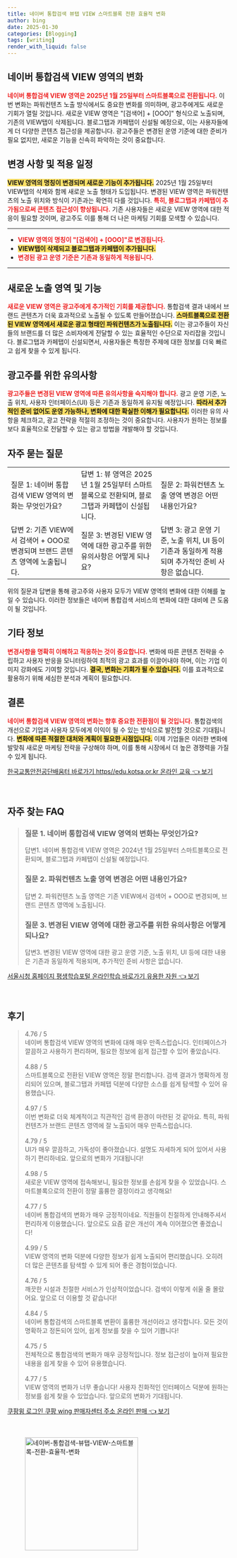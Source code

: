```yaml
---
title: 네이버 통합검색 뷰탭 VIEW 스마트블록 전환 효율적 변화
author: bing
date: 2025-01-30
categories: [Blogging]
tags: [writing]
render_with_liquid: false
---
```



<h2 id='네이버_통합검색_VIEW_영역의_변화'>네이버 통합검색 VIEW 영역의 변화</h2>

<p><b><span style="color: #ee2323;">네이버 통합검색 VIEW 영역은 2025년 1월 25일부터 스마트블록으로 전환됩니다.</span></b> 이번 변화는 파워컨텐츠 노출 방식에서도 중요한 변화를 의미하며, 광고주에게도 새로운 기회가 열릴 것입니다. 새로운 VIEW 영역은 "[검색어] + [OOO]" 형식으로 노출되며, 기존의 VIEW탭이 삭제됩니다. 블로그탭과 카페탭이 신설될 예정으로, 이는 사용자들에게 더 다양한 콘텐츠 접근성을 제공합니다. 광고주들은 변경된 운영 기준에 대한 준비가 필요 없지만, 새로운 기능을 신속히 파악하는 것이 중요합니다.</p>

<h2 id='변경_사항_및_적용_일정'>변경 사항 및 적용 일정</h2>

<p><b><span style="background-color: #ffe066;">VIEW 영역의 명칭이 변경되며 새로운 기능이 추가됩니다.</span></b> 2025년 1월 25일부터 VIEW탭의 삭제와 함께 새로운 노출 형태가 도입됩니다. 변경된 VIEW 영역은 파워컨텐츠의 노출 위치와 방식이 기존과는 확연히 다를 것입니다. <b><span style="color: #ee2323;">특히, 블로그탭과 카페탭이 추가됨으로써 콘텐츠 접근성이 향상됩니다.</span></b> 기존 사용자들은 새로운 VIEW 영역에 대한 적응이 필요할 것이며, 광고주도 이를 통해 더 나은 마케팅 기회를 모색할 수 있습니다.</p>

<hr />

<ul>
    <li><b><span style="color: #ee2323;">VIEW 영역의 명칭이 "[검색어] + [OOO]"로 변경됩니다.</span></b></li>
    <li><b><span style="background-color: #ffe066;">VIEW탭이 삭제되고 블로그탭과 카페탭이 추가됩니다.</span></b></li>
    <li><b><span style="color: #ee2323;">변경된 광고 운영 기준은 기존과 동일하게 적용됩니다.</span></b></li>
</ul>

<hr />

<h2 id='새로운_노출_영역_및_기능'>새로운 노출 영역 및 기능</h2>

<p><b><span style="color: #ee2323;">새로운 VIEW 영역은 광고주에게 추가적인 기회를 제공합니다.</span></b> 통합검색 결과 내에서 브랜드 콘텐츠가 더욱 효과적으로 노출될 수 있도록 만들어졌습니다. <b><span style="background-color: #ffe066;">스마트블록으로 전환된 VIEW 영역에서 새로운 광고 형태인 파워컨텐츠가 노출됩니다.</span></b> 이는 광고주들이 자신들의 브랜드를 더 많은 소비자에게 전달할 수 있는 효율적인 수단으로 자리잡을 것입니다. 블로그탭과 카페탭이 신설되면서, 사용자들은 특정한 주제에 대한 정보를 더욱 빠르고 쉽게 찾을 수 있게 됩니다.</p>

<h2 id='광고주를_위한_유의사항'>광고주를 위한 유의사항</h2>

<p><b><span style="color: #ee2323;">광고주들은 변경된 VIEW 영역에 따른 유의사항을 숙지해야 합니다.</span></b> 광고 운영 기준, 노출 위치, 사용자 인터페이스(UI) 등은 기존과 동일하게 유지될 예정입니다. <b><span style="background-color: #ffe066;">따라서 추가적인 준비 없어도 운영 가능하나, 변화에 대한 확실한 이해가 필요합니다.</span></b> 이러한 유의 사항을 체크하고, 광고 전략을 적절히 조정하는 것이 중요합니다. 사용자가 원하는 정보를 보다 효율적으로 전달할 수 있는 광고 방법을 개발해야 할 것입니다.</p>

<h2 id='자주_묻는_질문'>자주 묻는 질문</h2>

<table>
    <tr>
        <td>질문 1: 네이버 통합검색 VIEW 영역의 변화는 무엇인가요?</td>
        <td>답변 1: 뷰 영역은 2025년 1월 25일부터 스마트블록으로 전환되며, 블로그탭과 카페탭이 신설됩니다.</td>
        <td>질문 2: 파워컨텐츠 노출 영역 변경은 어떤 내용인가요?</td>
    </tr>
    <tr>
        <td>답변 2: 기존 VIEW에서 검색어 + OOO로 변경되며 브랜드 콘텐츠 영역에 노출됩니다.</td>
        <td>질문 3: 변경된 VIEW 영역에 대한 광고주를 위한 유의사항은 어떻게 되나요?</td>
        <td>답변 3: 광고 운영 기준, 노출 위치, UI 등이 기존과 동일하게 적용되며 추가적인 준비 사항은 없습니다.</td>
    </tr>
</table>

<p>위의 질문과 답변을 통해 광고주와 사용자 모두가 VIEW 영역의 변화에 대한 이해를 높일 수 있습니다. 이러한 정보들은 네이버 통합검색 서비스의 변화에 대한 대비에 큰 도움이 될 것입니다.</p>

<h2 id='기타_정보'>기타 정보</h2>

<p><b><span style="color: #ee2323;">변경사항을 명확히 이해하고 적응하는 것이 중요합니다.</span></b> 변화에 따른 콘텐츠 전략을 수립하고 사용자 반응을 모니터링하여 최적의 광고 효과를 이끌어내야 하며, 이는 기업 이미지 강화에도 기여할 것입니다. <b><span style="background-color: #ffe066;">결국, 변화는 기회가 될 수 있습니다.</span></b> 이를 효과적으로 활용하기 위해 세심한 분석과 계획이 필요합니다.</p>

<h2 id='결론'>결론</h2>

<p><b><span style="color: #ee2323;">네이버 통합검색 VIEW 영역의 변화는 향후 중요한 전환점이 될 것입니다.</span></b> 통합검색의 개선으로 기업과 사용자 모두에게 이익이 될 수 있는 방식으로 발전할 것으로 기대됩니다. <b><span style="background-color: #ffe066;">변화에 따른 적절한 대처와 계획이 필요한 시점입니다.</span></b> 이제 기업들은 이러한 변화에 발맞춰 새로운 마케팅 전략을 구상해야 하며, 이를 통해 시장에서 더 높은 경쟁력을 가질 수 있게 됩니다.</p>


<p><a class="click-button" title="한국교통안전공단배움터 바로가기 https//edu.kotsa.or.kr 온라인 교육" href="https://yellowplanner.github.io/posts/%ED%95%9C%EA%B5%AD%EA%B5%90%ED%86%B5%EC%95%88%EC%A0%84%EA%B3%B5%EB%8B%A8%EB%B0%B0%EC%9B%80%ED%84%B0-%EB%B0%94%EB%A1%9C%EA%B0%80%EA%B8%B0-httpsedu.kotsa.or.kr-%EC%98%A8%EB%9D%BC%EC%9D%B8-%EA%B5%90%EC%9C%A1/" rel="dofollow">한국교통안전공단배움터 바로가기 https//edu.kotsa.or.kr 온라인 교육 👈 보기</a></p><br>
<h2 id='자주_찾는_FAQ'>자주 찾는 FAQ</h2>
<div itemscope="" itemtype="https://schema.org/FAQPage"> 
<blockquote> 
<div itemscope="" itemprop="mainEntity" itemtype="https://schema.org/Question"> 
<h3 itemprop="name">질문 1. 네이버 통합검색 VIEW 영역의 변화는 무엇인가요?</h3> 
<div itemscope="" itemprop="acceptedAnswer" itemtype="https://schema.org/Answer"> 
<span itemprop="text"> 
<p>답변1. 네이버 통합검색 VIEW 영역은 2024년 1월 25일부터 스마트블록으로 전환되며, 블로그탭과 카페탭이 신설될 예정입니다.</p> 
</span> 
</div> 
</div> 

<div itemscope="" itemprop="mainEntity" itemtype="https://schema.org/Question"> 
<h3 itemprop="name">질문 2. 파워컨텐츠 노출 영역 변경은 어떤 내용인가요?</h3> 
<div itemscope="" itemprop="acceptedAnswer" itemtype="https://schema.org/Answer"> 
<span itemprop="text"> 
<p>답변 2. 파워컨텐츠 노출 영역은 기존 VIEW에서 검색어 + OOO로 변경되며, 브랜드 콘텐츠 영역에 노출됩니다.</p> 
</span> 
</div> 
</div> 

<div itemscope="" itemprop="mainEntity" itemtype="https://schema.org/Question"> 
<h3 itemprop="name">질문 3. 변경된 VIEW 영역에 대한 광고주를 위한 유의사항은 어떻게 되나요?</h3> 
<div itemscope="" itemprop="acceptedAnswer" itemtype="https://schema.org/Answer"> 
<span itemprop="text"> 
<p>답변3. 변경된 VIEW 영역에 대한 광고 운영 기준, 노출 위치, UI 등에 대한 내용은 기존과 동일하게 적용되며, 추가적인 준비 사항은 없습니다.</p> 
</span> 
</div> 
</div> 
</blockquote> 
</div>
<p><a class="click-button" title="서울시청 홈페이지 평생학습포털 온라인학습 바로가기 유용한 자원" href="https://yellowplanner.github.io/posts/%EC%84%9C%EC%9A%B8%EC%8B%9C%EC%B2%AD-%ED%99%88%ED%8E%98%EC%9D%B4%EC%A7%80-%ED%8F%89%EC%83%9D%ED%95%99%EC%8A%B5%ED%8F%AC%ED%84%B8-%EC%98%A8%EB%9D%BC%EC%9D%B8%ED%95%99%EC%8A%B5-%EB%B0%94%EB%A1%9C%EA%B0%80%EA%B8%B0-%EC%9C%A0%EC%9A%A9%ED%95%9C-%EC%9E%90%EC%9B%90/" rel="dofollow">서울시청 홈페이지 평생학습포털 온라인학습 바로가기 유용한 자원 👈 보기</a></p><br>
<h2 id='후기'>후기</h2>
<div itemscope itemtype="https://schema.org/Product">
  <blockquote>
  <div itemprop="review" itemscope itemtype="https://schema.org/Review">
      <div itemprop="reviewRating" itemscope itemtype="https://schema.org/Rating"> <span itemprop="ratingValue">4.76</span> / <span itemprop="bestRating">5</span> </div>
      <span itemprop="reviewBody">네이버 통합검색 VIEW 영역의 변화에 대해 매우 만족스럽습니다. 인터페이스가 깔끔하고 사용하기 편리하며, 필요한 정보에 쉽게 접근할 수 있어 좋았습니다.</span>
  </div>
  <br>
  <div itemprop="review" itemscope itemtype="https://schema.org/Review">
      <div itemprop="reviewRating" itemscope itemtype="https://schema.org/Rating"> <span itemprop="ratingValue">4.88</span> / <span itemprop="bestRating">5</span> </div>
      <span itemprop="reviewBody">스마트블록으로 전환된 VIEW 영역은 정말 편리합니다. 검색 결과가 명확하게 정리되어 있으며, 블로그탭과 카페탭 덕분에 다양한 소스를 쉽게 탐색할 수 있어 유용했습니다.</span>
  </div>
  <br>
  <div itemprop="review" itemscope itemtype="https://schema.org/Review">
      <div itemprop="reviewRating" itemscope itemtype="https://schema.org/Rating"> <span itemprop="ratingValue">4.97</span> / <span itemprop="bestRating">5</span> </div>
      <span itemprop="reviewBody">이번 변화로 더욱 체계적이고 직관적인 검색 환경이 마련된 것 같아요. 특히, 파워컨텐츠가 브랜드 콘텐츠 영역에 잘 노출되어 매우 만족스럽습니다.</span>
  </div>
  <br>
  <div itemprop="review" itemscope itemtype="https://schema.org/Review">
      <div itemprop="reviewRating" itemscope itemtype="https://schema.org/Rating"> <span itemprop="ratingValue">4.79</span> / <span itemprop="bestRating">5</span> </div>
      <span itemprop="reviewBody">UI가 매우 깔끔하고, 가독성이 좋아졌습니다. 설명도 자세하게 되어 있어서 사용하기 편리하네요. 앞으로의 변화가 기대됩니다!</span>
  </div>
  <br>
  <div itemprop="review" itemscope itemtype="https://schema.org/Review">
      <div itemprop="reviewRating" itemscope itemtype="https://schema.org/Rating"> <span itemprop="ratingValue">4.98</span> / <span itemprop="bestRating">5</span> </div>
      <span itemprop="reviewBody">새로운 VIEW 영역에 접속해보니, 필요한 정보를 손쉽게 찾을 수 있었습니다. 스마트블록으로의 전환이 정말 훌륭한 결정이라고 생각해요!</span>
  </div>
  <br>
  <div itemprop="review" itemscope itemtype="https://schema.org/Review">
      <div itemprop="reviewRating" itemscope itemtype="https://schema.org/Rating"> <span itemprop="ratingValue">4.77</span> / <span itemprop="bestRating">5</span> </div>
      <span itemprop="reviewBody">네이버 통합검색의 변화가 매우 긍정적이네요. 직원들이 친절하게 안내해주셔서 편리하게 이용했습니다. 앞으로도 요즘 같은 개선이 계속 이어졌으면 좋겠습니다!</span>
  </div>
  <br>
  <div itemprop="review" itemscope itemtype="https://schema.org/Review">
      <div itemprop="reviewRating" itemscope itemtype="https://schema.org/Rating"> <span itemprop="ratingValue">4.99</span> / <span itemprop="bestRating">5</span> </div>
      <span itemprop="reviewBody">VIEW 영역의 변화 덕분에 다양한 정보가 쉽게 노출되어 편리했습니다. 오히려 더 많은 콘텐츠를 탐색할 수 있게 되어 좋은 경험이었습니다.</span>
  </div>
  <br>
  <div itemprop="review" itemscope itemtype="https://schema.org/Review">
      <div itemprop="reviewRating" itemscope itemtype="https://schema.org/Rating"> <span itemprop="ratingValue">4.76</span> / <span itemprop="bestRating">5</span> </div>
      <span itemprop="reviewBody">깨끗한 시설과 친절한 서비스가 인상적이었습니다. 검색이 이렇게 쉬울 줄 몰랐어요. 앞으로 더 이용할 것 같습니다!</span>
  </div>
  <br>
  <div itemprop="review" itemscope itemtype="https://schema.org/Review">
      <div itemprop="reviewRating" itemscope itemtype="https://schema.org/Rating"> <span itemprop="ratingValue">4.84</span> / <span itemprop="bestRating">5</span> </div>
      <span itemprop="reviewBody">네이버 통합검색의 스마트블록 변환이 훌륭한 개선이라고 생각합니다. 모든 것이 명확하고 정돈되어 있어, 쉽게 정보를 찾을 수 있어 기쁩니다!</span>
  </div>
  <br>
  <div itemprop="review" itemscope itemtype="https://schema.org/Review">
      <div itemprop="reviewRating" itemscope itemtype="https://schema.org/Rating"> <span itemprop="ratingValue">4.75</span> / <span itemprop="bestRating">5</span> </div>
      <span itemprop="reviewBody">전체적으로 통합검색의 변화가 매우 긍정적입니다. 정보 접근성이 높아져 필요한 내용을 쉽게 찾을 수 있어 유용했습니다.</span>
  </div>
  <br>
  <div itemprop="review" itemscope itemtype="https://schema.org/Review">
      <div itemprop="reviewRating" itemscope itemtype="https://schema.org/Rating"> <span itemprop="ratingValue">4.77</span> / <span itemprop="bestRating">5</span> </div>
      <span itemprop="reviewBody">VIEW 영역의 변화가 너무 좋습니다! 사용자 친화적인 인터페이스 덕분에 원하는 정보를 쉽게 찾을 수 있었습니다. 앞으로의 변화가 기대됩니다.</span>
  </div>
  </blockquote>
</div>
<p><a class="click-button" title="쿠팡윙 로그인 쿠팡 wing 판매자센터 주소 온라인 판매" href="https://yellowplanner.github.io/posts/%EC%BF%A0%ED%8C%A1%EC%9C%99-%EB%A1%9C%EA%B7%B8%EC%9D%B8-%EC%BF%A0%ED%8C%A1-wing-%ED%8C%90%EB%A7%A4%EC%9E%90%EC%84%BC%ED%84%B0-%EC%A3%BC%EC%86%8C-%EC%98%A8%EB%9D%BC%EC%9D%B8-%ED%8C%90%EB%A7%A4/" rel="dofollow">쿠팡윙 로그인 쿠팡 wing 판매자센터 주소 온라인 판매 👈 보기</a></p><br>
<figure class="image"><img src="https://yellowplanner.github.io/assets/img/thumbnail/네이버-통합검색-뷰탭-VIEW-스마트블록-전환-효율적-변화.webp" alt="네이버-통합검색-뷰탭-VIEW-스마트블록-전환-효율적-변화" width="256" height="256"></figure>